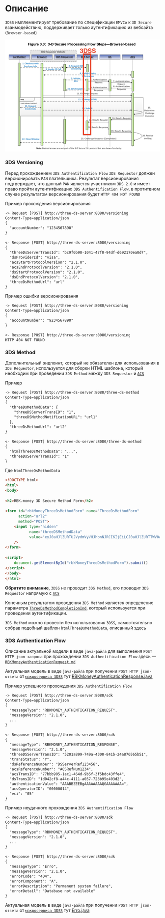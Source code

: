 # Описание

`3DSS` имплементирует требование по спецификации `EMVCo` к `3D Secure` взаимодействию, поддерживает только аутентификацию из вебсайта (`Browser-based`)

![alt text](./readme-resources/flow.jpg "3D Secure Processing Flow - Browser-based")

### 3DS Versioning

Перед прохождением `3DS Authentification Flow` `3DS Requestor` должен версионировать `PAN` плательщика. Результат версионирования подтверждает, что данный `PAN` является участником `3DS 2.0` и имеет право пройти аутентитфикацию `3DS Authentification Flow`, в протитвном случае результатом версионирования будет `HTTP 404 NOT FOUND`

Пример прохождения версионирования
```
-> Request [POST] http://three-ds-server:8080/versioning
Content-Type=application/json
{
  "accountNumber": "1234567890"
}

<- Response [POST] http://three-ds-server:8080/versioning
{
  "threeDsServerTransId": "bc9f0b90-1041-47f0-94df-d692170ea0d7",
  "dsProviderId": "visa",
  "acsStartProtocolVersion": "2.1.0",
  "acsEndProtocolVersion": "2.1.0",
  "dsStartProtocolVersion": "2.1.0",
  "dsEndProtocolVersion": "2.1.0",
  "threeDsMethodUrl": "url"
}
```
Пример ошибки версионирования
```
-> Request [POST] http://three-ds-server:8080/versioning
Content-Type=application/json
{
  "accountNumber": "9234567890"
}

<- Response [POST] http://three-ds-server:8080/versioning
HTTP 404 NOT FOUND
```

### 3DS Method

Дополнительный эндпоинт, который не обязателен для использования в `3DS Requestor`, используется для сборки HTML шаблона, который необходим при проведении `3DS Method` между `3DS Requestor` и [`ACS`]((https://github.com/rbkmoney/three-ds-server-compose/blob/master/docs/EMVCo_Protocol_and_Core_Functions_Specification_v2.2.0.pdf))

Пример
```
-> Request [POST] http://three-ds-server:8080/three-ds-method
Content-Type=application/json
{
  "threeDsMethodData": {
    "threeDSServerTransID": "1",
    "threeDSMethodNotificationURL": "url1"
  },
  "threeDsMethodUrl": "url2"
}

<- Response [POST] http://three-ds-server:8080/three-ds-method
{
  "htmlThreeDsMethodData": "...",
  "threeDsServerTransId": "1"
}
```
Где `htmlThreeDsMethodData`
 
```html
<!DOCTYPE html>
<html>
<body>

<h2>RBK.money 3D Secure Method Form</h2>

<form id="rbkMoneyThreeDsMethodForm" name="ThreeDsMethodForm"
      action="url2"
      method="POST">
    <input type="hidden"
           name="threeDSMethodData"
           value="eyJ0aHJlZURTU2VydmVyVHJhbnNJRCI6IjEiLCJ0aHJlZURTTWV0aG9kTm90aWZpY2F0aW9uVVJMIjoidXJsMSJ9"
    />
</form>

<script>
    document.getElementById("rbkMoneyThreeDsMethodForm").submit()
</script>
</body>
</html>
```

**Обратите внимание**, `3DSS` не проводит `3DS Method`, его проводит `3DS Requestor` напрямую с [`ACS`]((https://github.com/rbkmoney/three-ds-server-compose/blob/master/docs/EMVCo_Protocol_and_Core_Functions_Specification_v2.2.0.pdf))

Конечным результатом проведения `3DS Method` является определение параметра [`ThreeDsMethodCompletionInd`](https://github.com/rbkmoney/three-ds-server-domain-lib/blob/master/src/main/java/com/rbkmoney/threeds/server/domain/root/rbkmoney/RBKMoneyAuthenticationRequest.java#L46), который используется при проведении аутентификации. 

`3DS Method` можно провести без использования `3DSS`, самостоятельно собрав подобный шаблон `htmlThreeDsMethodData`, описанный здесь

### 3DS Authentication Flow

Описание актуальной модели в виде `java-файла` для выполнения `POST HTTP json-запроса` при прохождении `3DS Authentification Flow` здесь — [`RBKMoneyAuthenticationRequest.md`](https://github.com/rbkmoney/three-ds-server-compose/blob/master/RBKMoneyAuthenticationRequest.md)

Актуальная модель в виде `java-файла` при получении `POST HTTP json-ответа` от [`макросервиса 3DSS`](https://github.com/rbkmoney/three-ds-server-compose) тут [RBKMoneyAuthenticationResponse.java](https://raw.githubusercontent.com/rbkmoney/three-ds-server-domain-lib/master/src/main/java/com/rbkmoney/threeds/server/domain/root/rbkmoney/RBKMoneyAuthenticationResponse.java)

Пример успешного прохождения `3DS Authentification Flow`
```
-> Request [POST] http://three-ds-server:8080/sdk
Content-Type=application/json
{
  "messageType": "RBKMONEY_AUTHENTICATION_REQUEST",
  "messageVersion": "2.1.0",
  ...
}

<- Response [POST] http://three-ds-server:8080/sdk
{
  "messageType": "RBKMONEY_AUTHENTICATION_RESPONSE",
  "messageVersion": "2.1.0",
  "threeDSServerTransID": "5201a899-749a-4300-841b-24a870565b51",
  "transStatus": "Y",
  "dsReferenceNumber": "DSServerRef123456",
  "acsReferenceNumber": "ACSRefNum1234",
  "acsTransID": "77bbb905-1ac1-464d-9b5f-3f5bdc43ffe4",
  "dsTransID": "1d042cf8-a44c-4111-a057-723b95e403d2",
  "authenticationValue": "AAABBZEEBgAAAAAAAAQGAAAAAAA=",
  "acsOperatorID": "00000014",
  "eci": "05"
}
```

Пример неудачного прохождения `3DS Authentification Flow`
```
-> Request [POST] http://three-ds-server:8080/sdk
Content-Type=application/json
{
  "messageType": "RBKMONEY_AUTHENTICATION_REQUEST",
  "messageVersion": "2.1.0",
  ...
}

<- Response [POST] http://three-ds-server:8080/sdk
{
  "messageType": "Erro",
  "messageVersion": "2.1.0",
  "errorCode": "404",
  "errorComponent": "A",
  "errorDescription": "Permanent system failure",
  "errorDetail": "Database not available"
}
```
Актуальная модель в виде `java-файла` при получении `POST HTTP json-ответа` от [`макросервиса 3DSS`](https://github.com/rbkmoney/three-ds-server-compose) тут [Erro.java](https://raw.githubusercontent.com/rbkmoney/three-ds-server-domain-lib/master/src/main/java/com/rbkmoney/threeds/server/domain/root/emvco/Erro.java) 
